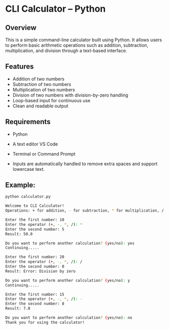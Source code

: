 <h1>CLI Calculator – Python</h1> 

## Overview

This is a simple command-line calculator built using Python. It allows users to perform basic arithmetic operations such as addition, subtraction, multiplication, and division through a text-based interface.

## Features

- Addition of two numbers  
- Subtraction of two numbers  
- Multiplication of two numbers  
- Division of two numbers with division-by-zero handling  
- Loop-based input for continuous use  
- Clean and readable output  

## Requirements

- Python  
- A text editor VS Code  
- Terminal or Command Prompt  

- Inputs are automatically handled to remove extra spaces and support lowercase text.

## Example:
```bash
python calculator.py

Welcome to CLI Calculator!
Operations: + for addition, - for subtraction, * for multiplication, / for division

Enter the first number: 10
Enter the operator (+, -, *, /): *
Enter the second number: 5
Result: 50.0

Do you want to perform another calculation? (yes/no): yes
Continuing.....

Enter the first number: 20
Enter the operator (+, -, *, /): /
Enter the second number: 0
Result: Error: Division by zero

Do you want to perform another calculation? (yes/no): y
Continuing.....

Enter the first number: 15
Enter the operator (+, -, *, /): -
Enter the second number: 8
Result: 7.0

Do you want to perform another calculation? (yes/no): no
Thank you for using the calculator!
